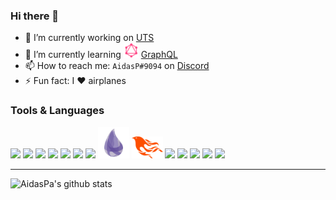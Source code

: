 ### Hi there 👋

- 🔭 I’m currently working on [UTS](https://github.com/AidasPa/uts)
- 🌱 I’m currently learning <img src="https://raw.githubusercontent.com/AidasPa/AidasPa/master/icons/icons8-graphql.svg" width="24"> [GraphQL](https://graphql.org/)
- 📫 How to reach me: `AidasP#9094` on [Discord](https://discord.com/)
- ⚡ Fun fact: I :heart: airplanes

### Tools & Languages

[![][vscode]](https://code.visualstudio.com/)
[![][js]](https://developer.mozilla.org/en-US/docs/Web/JavaScript)
[![][react]](https://reactjs.org/)
[![][vue]](https://vuejs.org/)
[![][node]](https://nodejs.org/en/)
[![][php]](https://www.php.net/)
[![][laravel]](https://laravel.com/)
[<img src="https://raw.githubusercontent.com/AidasPa/AidasPa/master/icons/elixir.png" width="50">][elixir]
[<img src="https://raw.githubusercontent.com/AidasPa/AidasPa/master/icons/phx.png" width="50">][phoenix]
[![][psql]](https://www.postgresql.org/)
[![][docker]](https://www.docker.com/)
[![][heroku]](https://heroku.com/)
[![][glab]](https://about.gitlab.com/)
[![][gh]](https://github.com/)

------

![AidasPa's github stats](https://github-readme-stats.vercel.app/api?username=aidaspa)

[elixir]: https://elixir-lang.org/
[phoenix]: https://www.phoenixframework.org/

[docker]: https://raw.githubusercontent.com/AidasPa/AidasPa/master/icons/icons8-docker-48.png
[vscode]: https://raw.githubusercontent.com/AidasPa/AidasPa/master/icons/icons8-visual-studio-code-2019-50.png
[js]: https://raw.githubusercontent.com/AidasPa/AidasPa/master/icons/icons8-javascript-50.png
[react]: https://raw.githubusercontent.com/AidasPa/AidasPa/master/icons/icons8-react-native-50.png
[vue]: https://raw.githubusercontent.com/AidasPa/AidasPa/master/icons/icons8-vue-js-50.png
[node]: https://raw.githubusercontent.com/AidasPa/AidasPa/master/icons/icons8-nodejs-50.png
[php]: https://raw.githubusercontent.com/AidasPa/AidasPa/master/icons/icons8-php-50.png
[laravel]: https://raw.githubusercontent.com/AidasPa/AidasPa/master/icons/icons8-laravel-50.png
[psql]: https://raw.githubusercontent.com/AidasPa/AidasPa/master/icons/icons8-postgresql-50.png
[heroku]: https://raw.githubusercontent.com/AidasPa/AidasPa/master/icons/icons8-heroku-50.png
[glab]: https://raw.githubusercontent.com/AidasPa/AidasPa/master/icons/icons8-gitlab-50.png
[gh]: https://raw.githubusercontent.com/AidasPa/AidasPa/master/icons/icons8-github-50.png
